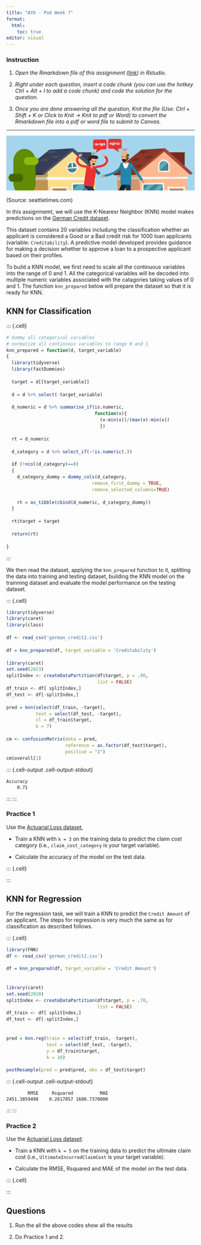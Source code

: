 ```yaml
---
title: "AYU - Pod Week 7"
format: 
  html: 
    toc: true
editor: visual
---
```





### Instruction

1.  *Open the Rmarkdown file of this assignment ([link](07_ayu_pod_submission.Rmd)) in Rstudio.*

2.  *Right under each question, insert a code chunk (you can use the hotkey Ctrl + Alt + I to add a code chunk) and code the solution for the question.*

3.  *Once you are done answering all the question, Knit the file (Use: Ctrl + Shift + K or Click to Knit -\> Knit to pdf or Word) to convert the Rmarkdown file into a pdf or word file to submit to Canvas.*

------------------------------------------------------------------------


![](15.png)

(Source: seattletimes.com)

In this assignmemt, we will use the K-Nearesr Neighbor (KNN) model makes predictions on the [German Credit dataset](german_credit2.csv). 

This dataset contains 20 variables includung the classification whether an applicant is considered a Good or a Bad credit risk for 1000 loan applicants (variable: `Creditability`). A predictive model developed provides guidance for making a decision whether to approve a loan to a prospective applicant based on their profiles. 

To build a KNN model, we first need to scale all the continuous variables into the range of 0 and 1.  All the categorical variables will be decoded into multiple numeric variables associated with the catagories taking values of 0 and 1.  The function `knn_prepared` below will prepare the dataset so that it is ready for KNN. 

## KNN for Classification


::: {.cell}

```{.r .cell-code}
# dummy all categorical variables
# normalize all continuous variables to range 0 and 1
knn_prepared = function(d, target_variable)
{
  library(tidyverse)
  library(fastDummies)
  
  target = d[[target_variable]]
  
  d = d %>% select(-target_variable)
  
  d_numeric = d %>% summarise_if(is.numeric, 
                                 function(x){
                                   (x-min(x))/(max(x)-min(x))
                                   })
  
  rt = d_numeric
  
  d_category = d %>% select_if(~!is.numeric(.))
  
  if (!ncol(d_category)==0)
  {
    d_category_dummy = dummy_cols(d_category, 
                                remove_first_dummy = TRUE,
                                remove_selected_columns=TRUE)
    
    rt = as_tibble(cbind(d_numeric, d_category_dummy))
  }
  
  rt$target = target
  
  return(rt)
  
}
```
:::


We then read the dataset, applying the `knn_prepared` function to it, splitting the data into training and testing dataset, building the KNN model on the trainning dataset and evaluate the model performance on the testing dataset.   



::: {.cell}

```{.r .cell-code}
library(tidyverse)
library(caret)
library(class)

df <- read_csv('german_credit2.csv')

df = knn_prepared(df, target_variable = 'Creditability')

library(caret)
set.seed(2023)
splitIndex <- createDataPartition(df$target, p = .90, 
                                  list = FALSE)
df_train <- df[ splitIndex,]
df_test <- df[-splitIndex,]

pred = knn(select(df_train, -target), 
           test = select(df_test, -target), 
           cl = df_train$target,
           k = 7)

cm <- confusionMatrix(data = pred, 
                      reference = as.factor(df_test$target), 
                      positive = "1")
cm$overall[1]
```

::: {.cell-output .cell-output-stdout}

```
Accuracy 
    0.71 
```


:::
:::


### Practice 1

Use the [Actuarial Loss dataset](actuarial_loss2.csv),

- Train a KNN with `k = 3` on the training data to predict the claim cost category (i.e., `claim_cost_category` is your target variable). 

- Calculate the accuracy of the model on the test data.


::: {.cell}

:::



## KNN for Regression

For the regression task, we will train a KNN to predict the `Credit Amount` of an applicant.  The steps for regression is very much the same as for classification as described follows. 


::: {.cell}

```{.r .cell-code}
library(FNN)
df <- read_csv('german_credit2.csv')

df = knn_prepared(df, target_variable = 'Credit Amount')


library(caret)
set.seed(2020)
splitIndex <- createDataPartition(df$target, p = .70, 
                                  list = FALSE)
df_train <- df[ splitIndex,]
df_test <- df[-splitIndex,]


pred = knn.reg(train = select(df_train, -target), 
               test = select(df_test, -target), 
               y = df_train$target, 
               k = 10)

postResample(pred = pred$pred, obs = df_test$target)
```

::: {.cell-output .cell-output-stdout}

```
        RMSE     Rsquared          MAE 
2451.3859498    0.2617057 1680.7370000 
```


:::
:::


### Practice 2

Use the [Actuarial Loss dataset](actuarial_loss2.csv):

- Train a KNN with `k = 5` on the training data to predict the ultimate claim cost (i.e., `UltimateIncurredClaimCost` is your target variable).  

- Calculate the RMSE, Rsquared and MAE of the model on the test data.


::: {.cell}

:::



## Questions

1.  Run the all the above codes show all the results

2.  Do Practice 1 and 2.
